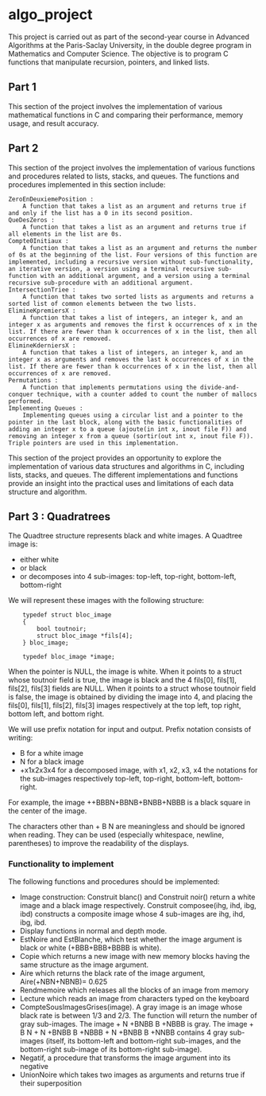 
# algo_project

This project is carried out as part of the second-year course in Advanced Algorithms at the Paris-Saclay University, in the double degree program in Mathematics and Computer Science. The objective is to program C functions that manipulate recursion, pointers, and linked lists.

## Part 1

This section of the project involves the implementation of various mathematical functions in C and comparing their performance, memory usage, and result accuracy.

## Part 2

This section of the project involves the implementation of various functions and procedures related to lists, stacks, and queues. The functions and procedures implemented in this section include:

    ZeroEnDeuxiemePosition : 
        A function that takes a list as an argument and returns true if and only if the list has a 0 in its second position.
    QueDesZeros : 
        A function that takes a list as an argument and returns true if all elements in the list are 0s.
    Compte0Initiaux : 
        A function that takes a list as an argument and returns the number of 0s at the beginning of the list. Four versions of this function are implemented, including a recursive version without sub-functionality, an iterative version, a version using a terminal recursive sub-function with an additional argument, and a version using a terminal recursive sub-procedure with an additional argument.
    IntersectionTriee : 
        A function that takes two sorted lists as arguments and returns a sorted list of common elements between the two lists.
    ElimineKpremiersX : 
        A function that takes a list of integers, an integer k, and an integer x as arguments and removes the first k occurrences of x in the list. If there are fewer than k occurrences of x in the list, then all occurrences of x are removed.
    ElimineKderniersX : 
        A function that takes a list of integers, an integer k, and an integer x as arguments and removes the last k occurrences of x in the list. If there are fewer than k occurrences of x in the list, then all occurrences of x are removed.
    Permutations :
        A function that implements permutations using the divide-and-conquer technique, with a counter added to count the number of mallocs performed.
    Implementing Queues : 
        Implementing queues using a circular list and a pointer to the pointer in the last block, along with the basic functionalities of adding an integer x to a queue (ajoute(in int x, inout file F)) and removing an integer x from a queue (sortir(out int x, inout file F)). Triple pointers are used in this implementation.

This section of the project provides an opportunity to explore the implementation of various data structures and algorithms in C, including lists, stacks, and queues. The different implementations and functions provide an insight into the practical uses and limitations of each data structure and algorithm.


## Part 3 : Quadratrees 

The Quadtree structure represents black and white images. A Quadtree image is:

- either white
- or black
- or decomposes into 4 sub-images: top-left, top-right, bottom-left, bottom-right

We will represent these images with the following structure:

        typedef struct bloc_image
        {
            bool toutnoir;
            struct bloc_image *fils[4];
        } bloc_image;

        typedef bloc_image *image;

When the pointer is NULL, the image is white.
When it points to a struct whose toutnoir field is true, the image is black and the 4 fils[0], fils[1], fils[2], fils[3] fields are NULL.
When it points to a struct whose toutnoir field is false, the image is obtained by dividing the image into 4, and placing the fils[0], fils[1], fils[2], fils[3] images respectively at the top left, top right, bottom left, and bottom right.

We will use prefix notation for input and output. Prefix notation consists of writing:
- B for a white image
- N for a black image
- +x1x2x3x4 for a decomposed image, with x1, x2, x3, x4 the notations for the sub-images respectively top-left, top-right, bottom-left, bottom-right.

For example, the image ++BBBN+BBNB+BNBB+NBBB is a black square in the center of the image.

The characters other than + B N are meaningless and should be ignored when reading.
They can be used (especially whitespace, newline, parentheses) to improve the readability of the displays.

### Functionality to implement

The following functions and procedures should be implemented:

- Image construction: Construit blanc() and Construit noir() return a white image and a black image respectively. Construit composee(ihg, ihd, ibg, ibd) constructs a composite image whose 4 sub-images are ihg, ihd, ibg, ibd.
- Display functions in normal and depth mode.
- EstNoire and EstBlanche, which test whether the image argument is black or white (+BBB+BBB+BBBB is white).
- Copie which returns a new image with new memory blocks having the same structure as the image argument.
- Aire which returns the black rate of the image argument, Aire(+NBN+NBNB)= 0.625
- Rendmemoire which releases all the blocks of an image from memory
- Lecture which reads an image from characters typed on the keyboard
- CompteSousImagesGrises(image). A gray image is an image whose black rate is between 1/3 and 2/3. The function will return the number of gray sub-images. The image + N +BNBB B +NBBB is gray. The image + B N + N +BNBB B +NBBB + N +BNBB B +NNBB contains 4 gray sub-images (itself, its bottom-left and bottom-right sub-images, and the bottom-right sub-image of its bottom-right sub-image).
- Negatif, a procedure that transforms the image argument into its negative
- UnionNoire which takes two images as arguments and returns true if their superposition

